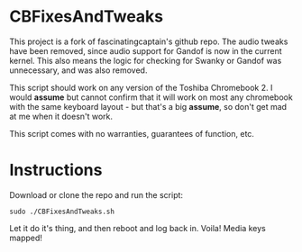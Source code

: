 # CBFixesAndTweaks

This project is a fork of fascinatingcaptain's github repo. The audio tweaks have been removed, since audio support for Gandof is now in the current kernel. This also means the logic for checking for Swanky or Gandof was unnecessary, and was also removed.

This script should work on any version of the Toshiba Chromebook 2. I would **assume** but cannot confirm that it will work on most any chromebook with the same keyboard layout - but that's a big **assume**, so don't get mad at me when it doesn't work.

This script comes with no warranties, guarantees of function, etc.

# Instructions

Download or clone the repo and run the script:

`sudo ./CBFixesAndTweaks.sh`

Let it do it's thing, and then reboot and log back in. Voila! Media keys mapped!
